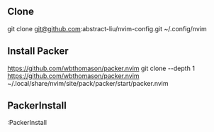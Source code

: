 ## Clone
git clone git@github.com:abstract-liu/nvim-config.git ~/.config/nvim

## Install Packer
https://github.com/wbthomason/packer.nvim
git clone --depth 1 https://github.com/wbthomason/packer.nvim ~/.local/share/nvim/site/pack/packer/start/packer.nvim

## PackerInstall
:PackerInstall
